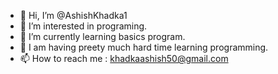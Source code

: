 - 👋 Hi, I’m @AshishKhadka1
- 👀 I’m interested in programing.
- 🌱 I’m currently learning basics program. 
- 💞️ I am having preety much hard time learning programming.
- 📫 How to reach me : khadkaashish50@gmail.com

<!---
AshishKhadka1/AshishKhadka1 is a ✨ special ✨ repository because its `README.md` (this file) appears on your GitHub profile.
You can click the Preview link to take a look at your changes.
--->
